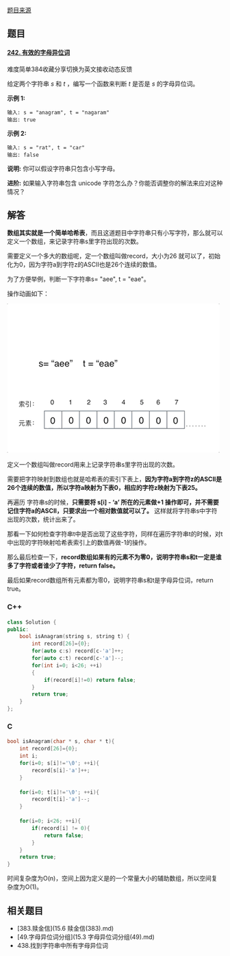 [题目来源](https://mp.weixin.qq.com/s/ffS8jaVFNUWyfn_8T31IdA)

## 题目

#### [242. 有效的字母异位词](https://leetcode-cn.com/problems/valid-anagram/)

难度简单384收藏分享切换为英文接收动态反馈

给定两个字符串 *s* 和 *t* ，编写一个函数来判断 *t* 是否是 *s* 的字母异位词。

**示例 1:**

```
输入: s = "anagram", t = "nagaram"
输出: true
```

**示例 2:**

```
输入: s = "rat", t = "car"
输出: false
```

**说明:**
你可以假设字符串只包含小写字母。

**进阶:**
如果输入字符串包含 unicode 字符怎么办？你能否调整你的解法来应对这种情况？





## 解答

**数组其实就是一个简单哈希表**，而且这道题目中字符串只有小写字符，那么就可以定义一个数组，来记录字符串s里字符出现的次数。

需要定义一个多大的数组呢，定一个数组叫做record，大小为26 就可以了，初始化为0，因为字符a到字符z的ASCII也是26个连续的数值。

为了方便举例，判断一下字符串s= "aee", t = "eae"。

操作动画如下：

![图片](pic/640.gif)

定义一个数组叫做record用来上记录字符串s里字符出现的次数。

需要把字符映射到数组也就是哈希表的索引下表上，**因为字符a到字符z的ASCII是26个连续的数值，所以字符a映射为下表0，相应的字符z映射为下表25。**

再遍历 字符串s的时候，**只需要将 s[i] - ‘a’ 所在的元素做+1 操作即可，并不需要记住字符a的ASCII，只要求出一个相对数值就可以了。** 这样就将字符串s中字符出现的次数，统计出来了。

那看一下如何检查字符串t中是否出现了这些字符，同样在遍历字符串t的时候，对t中出现的字符映射哈希表索引上的数值再做-1的操作。

那么最后检查一下，**record数组如果有的元素不为零0，说明字符串s和t一定是谁多了字符或者谁少了字符，return false。**

最后如果record数组所有元素都为零0，说明字符串s和t是字母异位词，return true。



### C++

```C++
class Solution {
public:
    bool isAnagram(string s, string t) {
        int record[26]={0};
        for(auto c:s) record[c-'a']++;
        for(auto c:t) record[c-'a']--;
        for(int i=0; i<26; ++i)
        {
            if(record[i]!=0) return false;
        }
        return true;
    }
};
```

### C

```C
bool isAnagram(char * s, char * t){
    int record[26]={0};
    int i;
    for(i=0; s[i]!='\0'; ++i){
        record[s[i]-'a']++;
    }

    for(i=0; t[i]!='\0'; ++i){
        record[t[i]-'a']--;
    }

    for(i=0; i<26; ++i){
        if(record[i] != 0){
            return false;
        }
    }
    return true;
}
```

时间复杂度为O(n)，空间上因为定义是的一个常量大小的辅助数组，所以空间复杂度为O(1)。



## 相关题目

- [383.赎金信](15.6 赎金信(383).md)
- [49.字母异位词分组](15.3 字母异位词分组(49).md)
- 438.找到字符串中所有字母异位词